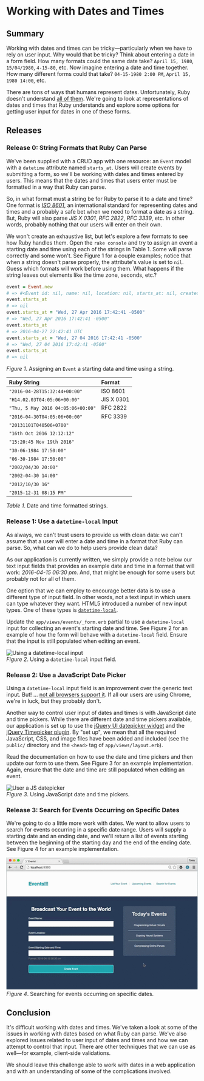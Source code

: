 # Working with Dates and Times

## Summary
Working with dates and times can be tricky—particularly when we have to rely on user input.  Why would that be tricky?  Think about entering a date in a form field.  How many formats could the same date take?  `April 15, 1980`, `15/04/1980`, `4-15-80`, etc.  Now imagine entering a date and time together.  How many different forms could that take?  `04-15-1980 2:00 PM`, `April 15, 1980 14:00`, etc.

There are tons of ways that humans represent dates.  Unfortunately, Ruby doesn't understand [all of them][xkcd 8601].  We're going to look at representations of dates and times that Ruby understands and explore some options for getting user input for dates in one of these forms.


## Releases
### Release 0:  String Formats that Ruby Can Parse
We've been supplied with a CRUD app with one resource: an `Event` model with a `datetime` attribute named `starts_at`.  Users will create events by submitting a form, so we'll be working with dates and times entered by users.  This means that the dates and times that users enter must be formatted in a way that Ruby can parse.

So, in what format must a string be for Ruby to parse it to a date and time?  One format is *[ISO 8601][]*, an international standard for representing dates and times and a probably a safe bet when we need to format a date as a string.  But, Ruby will also parse *JIS X 0301*, *RFC 2822*, *RFC 3339*, etc.  In other words, probably nothing that our users will enter on their own.

We won't create an exhaustive list, but let's explore a few formats to see how Ruby handles them.  Open the `rake console` and try to assign an event a starting date and time using each of the strings in Table 1.  Some will parse correctly and some won't.  See Figure 1 for a couple examples; notice that when a string doesn't parse properly, the attribute's value is set to `nil`.  Guess which formats will work before using them.  What happens if the string leaves out elements like the time zone, seconds, etc.?

```ruby
event = Event.new
# => #<Event id: nil, name: nil, location: nil, starts_at: nil, created_at: nil, updated_at: nil> 
event.starts_at
# => nil
event.starts_at = "Wed, 27 Apr 2016 17:42:41 -0500"
# => "Wed, 27 Apr 2016 17:42:41 -0500"
event.starts_at
# => 2016-04-27 22:42:41 UTC
event.starts_at = "Wed, 27 04 2016 17:42:41 -0500"
# => "Wed, 27 04 2016 17:42:41 -0500" 
event.starts_at
# => nil 
```
*Figure 1*. Assigning an `Event` a starting data and time using a string.


| Ruby String                         | Format     |
| :---------------------------------- | :---       |
| `"2016-04-28T15:32:44+00:00"`       | ISO 8601   |
| `"H14.02.03T04:05:06+00:00"`        | JIS X 0301 |
| `"Thu, 5 May 2016 04:05:06+00:00"`  | RFC 2822   |
| `"2016-04-30T04:05:06+00:00"`       | RFC 3339   |
| `"20131101T040506+0700"`            |            |
| `"16th Oct 2016 12:12:12"`          |            |
| `"15:20:45 Nov 19th 2016"`          |            |
| `"30-06-1984 17:50:00"`             |            |
| `"06-30-1984 17:50:00"`             |            |
| `"2002/04/30 20:00"`                |            |
| `"2002-04-30 14:00"`                |            |
| `"2012/10/30 16"`                   |            |
| `"2015-12-31 08:15 PM"`             |            |
*Table 1*.  Date and time formatted strings.


### Release 1: Use a `datetime-local` Input
As always, we can't trust users to provide us with clean data: we can't assume that a user will enter a date and time in a format that Ruby can parse.  So, what can we do to help users provide clean data?

As our application is currently written, we simply provide a note below our text input fields that provides an example date and time in a format that will work: *2016-04-15 06:30 pm*.  And, that might be enough for some users but probably not for all of them.

One option that we can employ to encourage better data is to use a different type of input field.  In other words, not a text input in which users can type whatever they want.  HTML5 introduced a number of new input types.  One of these types is [`datetime-local`][datetime-local].

Update the `app/views/events/_form.erb` partial to use a `datetime-local` input for collecting an event's starting date and time.  See Figure 2 for an example of how the form will behave with a `datetime-local` field.  Ensure that the input is still populated when editing an event.

![Using a datetime-local input](readme-assets/datetime-local-animation.gif)  
*Figure 2*.  Using a `datetime-local` input field.


### Release 2: Use a JavaScript Date Picker
Using a `datetime-local` input field is an improvement over the generic text input.  But! ... [not all browsers support it][support datetime-local].  If all our users are using Chrome, we're in luck, but they probably don't.

Another way to control user input of dates and times is with JavaScript date and time pickers.  While there are different date and time pickers available, our application is set up to use the [jQuery UI datepicker widget][jquery datepicker] and the [jQuery Timepicker plugin][jquery timepicker].  By "set up", we mean that all the required JavaScript, CSS, and image files have been added and included (see the `public/` directory and the `<head>` tag of `app/views/layout.erb`).

Read the documentation on how to use the date and time pickers and then update our form to use them.  See Figure 3 for an example implementation.  Again, ensure that the date and time are still populated when editing an event.

![User a JS datepicker](readme-assets/datepicker-animation.gif)  
*Figure 3*.  Using JavaScript date and time pickers.


### Release 3: Search for Events Occurring on Specific Dates
We're going to do a little more work with dates.  We want to allow users to search for events occurring in a specific date range.  Users will supply a starting date and an ending date, and we'll return a list of events starting between the beginning of the starting day and the end of the ending date.  See Figure 4 for an example implementation.

![Search for events](readme-assets/search-animation.gif)  
*Figure 4*.  Searching for events occurring on specific dates.


## Conclusion
It's difficult working with dates and times.  We've taken a look at some of the issues in working with dates based on what Ruby can parse.  We've also explored issues related to user input of dates and times and how we can attempt to control that input.  There are other techniques that we can use as well—for example, client-side validations.

We should leave this challenge able to work with dates in a web application and with an understanding of some of the complications involved.


[datetime-local]: https://www.w3.org/TR/html-markup/input.datetime-local.html
[ISO 8601]: https://en.wikipedia.org/wiki/ISO_8601
[jquery datepicker]: http://api.jqueryui.com/datepicker/
[jquery timepicker]: http://timepicker.co/
[support datetime-local]: http://caniuse.com/#search=datetime-local
[xkcd 8601]: https://xkcd.com/1179/
